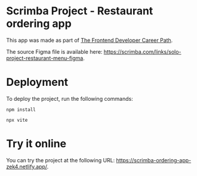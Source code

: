 # Scrimba Project - Restaurant ordering app

This app was made as part of [The Frontend Developer Career Path](https://v2.scrimba.com/the-frontend-developer-career-path-c0j).

The source Figma file is available here: https://scrimba.com/links/solo-project-restaurant-menu-figma.

# Deployment

To deploy the project, run the following commands:

```
npm install
```

```
npx vite
```

# Try it online

You can try the project at the following URL: https://scrimba-ordering-app-zek4.netlify.app/.
